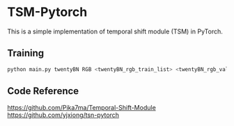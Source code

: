 # TSM-Pytorch

This is a simple implementation of temporal shift module (TSM) in PyTorch.


## Training

```bash
python main.py twentyBN RGB <twentyBN_rgb_train_list> <twentyBN_rgb_val_list> --mixer TSM
```

## Code Reference
https://github.com/Pika7ma/Temporal-Shift-Module
https://github.com/yjxiong/tsn-pytorch